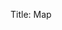 Title: Map

<link rel="stylesheet" href="http://cdn.leafletjs.com/leaflet-0.7.3/leaflet.css" />
<script src="http://cdn.leafletjs.com/leaflet-0.7.3/leaflet.js"></script>

<div style="height:480px" id="map">
<script>
var mapsize = 8256;
var map = L.map('map', {
    maxZoom:24,
    minZoom:22,
    crs: L.CRS.Simple
}).setView([0,0], 23);
var southWest = map.unproject([0, mapsize], map.getMaxZoom());
var northEast = map.unproject([mapsize, 0], map.getMaxZoom());
map.setMaxBounds(new L.LatLngBounds(southWest, northEast));
L.tileLayer('http://maps.ayntest.net/tiles/{z}/map_{x}_{y}.png', {
            maxZoom: 24,
            tileSize: 344,
}).addTo(map);
map.setView(map.unproject([mapsize/4,mapsize/4]));
</script>

</div>

